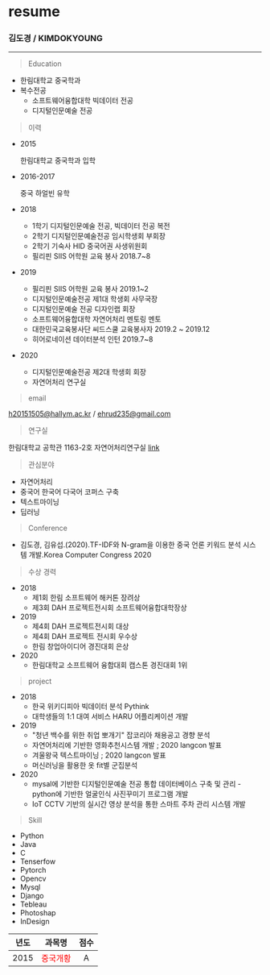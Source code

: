 
# resume
### 김도경 / KIMDOKYOUNG 
---

> Education
  - 한림대학교 중국학과
  - 복수전공 
    - 소프트웨어융합대학 빅데이터 전공
    - 디지털인문예술 전공
    
> 이력
- 2015

  한림대학교 중국학과 입학
- 2016-2017

  중국 하얼빈 유학
- 2018
  - 1학기 디지털인문예술 전공, 빅데이터 전공 복전
  - 2학기 디지털인문예술전공 임시학생회 부회장
  - 2학기 기숙사 HID 중국어권 사생위원회
  - 필리핀 SIIS 어학원 교육 봉사 2018.7~8
  
- 2019 
  - 필리핀 SIIS 어학원 교육 봉사 2019.1~2
  - 디지털인문예술전공 제1대 학생회 사무국장
  - 디지털인문예술 전공 디자인랩 회장 
  - 소프트웨어융합대학 자연어처리 멘토링 멘토
  - 대한민국교육봉사단 씨드스쿨 교육봉사자 2019.2 ~ 2019.12
  - 히어로네이션 데이터분석 인턴 2019.7~8
- 2020 
  - 디지털인문예술전공 제2대 학생회 회장
  - 자연어처리 연구실
  
> email 

  h20151505@hallym.ac.kr / ehrud235@gmail.com

> 연구실  

  한림대학교 공학관 1163-2호 자연어처리연구실 [link](https://sites.google.com/view/hallym-nlp/%ED%99%88?authuser=2)
  <!-- 참조링크 : 이렇게하면 링크를 한번에 모아둘 수 있음 
  [site]:https://sites.google.com/view/hallym-nlp/%ED%99%88?authuser=2
  [link2][site]
  -->

> 관심분야  
  - 자연어처리 
  - 중국어 한국어 다국어 코퍼스 구축  
  - 텍스트마이닝
  - 딥러닝 
  
> Conference
  - 김도경, 김유섭.(2020).TF-IDF와 N-gram을 이용한 중국 언론 키워드 분석 시스템 개발.Korea Computer Congress 2020

> 수상 경력 
  
  - 2018 
    - 제1회 한림 소프트웨어 해커톤 장려상 
    - 제3회 DAH 프로젝트전시회 소프트웨어융합대학장상 
  - 2019 
    - 제4회 DAH 프로젝트전시회 대상
    - 제4회 DAH 프로젝트 전시회 우수상
    - 한림 창업아이디어 경진대회 은상
  - 2020 
    - 한림대학교 소프트웨어 융합대회 캡스톤 경진대회 1위

> project  
- 2018
  - 한국 위키디피아 빅데이터 분석 Pythink 
  - 대학생들의 1:1 대여 서비스 HARU 어플리케이션 개발 
- 2019 
  - "청년 백수를 위한 취업 뽀개기" 잡코리아 채용공고 경향 분석
  - 자연어처리에 기반한 영화추천시스템 개발 ; 2020 langcon 발표 
  - 겨울왕국 텍스트마이닝 ; 2020 langcon 발표 
  - 머신러닝을 활용한 옷 fit별 군집분석 
- 2020  
  - mysal에 기반한 디지털인문예술 전공 통합 데이터베이스 구축 및 관리  - python에 기반한 얼굴인식 사진꾸미기 프로그램 개발
  - IoT CCTV 기반의 실시간 영상 분석을 통한 스마트 주차 관리 시스템 개발
 
 > Skill
 - Python
 - Java
 - C
 - Tenserfow
 - Pytorch
 - Opencv
 - Mysql
 - Django
 - Tebleau
 - Photoshap
 - InDesign
  
  |년도|과목명|점수|
  |:---:|:---:|:---:|
  |2015|<span style= "color:red;">중국개황</span>|A|

